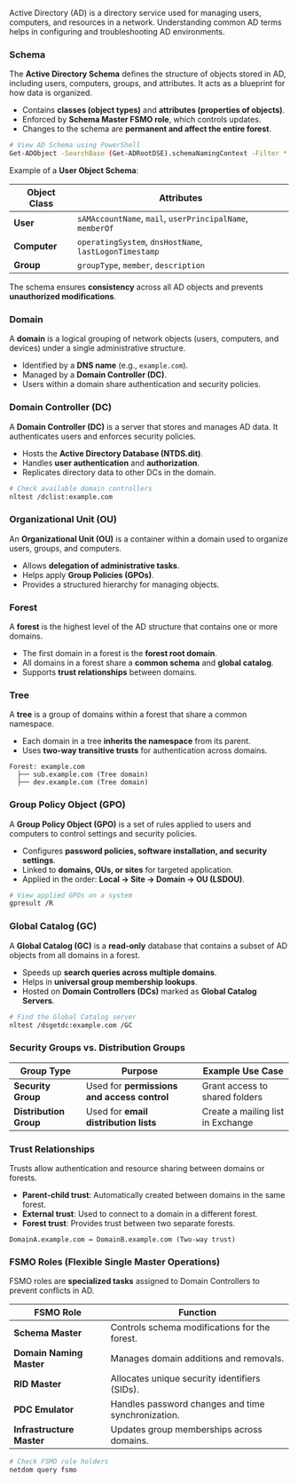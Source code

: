 Active Directory (AD) is a directory service used for managing users, computers, and resources in a network. Understanding common AD terms helps in configuring and troubleshooting AD environments.

### **Schema**

The **Active Directory Schema** defines the structure of objects stored in AD, including users, computers, groups, and attributes. It acts as a blueprint for how data is organized.

- Contains **classes (object types)** and **attributes (properties of objects)**.
- Enforced by **Schema Master FSMO role**, which controls updates.
- Changes to the schema are **permanent and affect the entire forest**.

```bash
# View AD Schema using PowerShell
Get-ADObject -SearchBase (Get-ADRootDSE).schemaNamingContext -Filter *
```

Example of a **User Object Schema**:

| Object Class | Attributes                                                |
| ------------ | --------------------------------------------------------- |
| **User**     | `sAMAccountName`, `mail`, `userPrincipalName`, `memberOf` |
| **Computer** | `operatingSystem`, `dnsHostName`, `lastLogonTimestamp`    |
| **Group**    | `groupType`, `member`, `description`                      |

The schema ensures **consistency** across all AD objects and prevents **unauthorized modifications**.
### **Domain**

A **domain** is a logical grouping of network objects (users, computers, and devices) under a single administrative structure.

- Identified by a **DNS name** (e.g., `example.com`).
- Managed by a **Domain Controller (DC)**.
- Users within a domain share authentication and security policies.

### **Domain Controller (DC)**

A **Domain Controller (DC)** is a server that stores and manages AD data. It authenticates users and enforces security policies.

- Hosts the **Active Directory Database (NTDS.dit)**.
- Handles **user authentication** and **authorization**.
- Replicates directory data to other DCs in the domain.

```bash
# Check available domain controllers
nltest /dclist:example.com
```

### **Organizational Unit (OU)**

An **Organizational Unit (OU)** is a container within a domain used to organize users, groups, and computers.

- Allows **delegation of administrative tasks**.
- Helps apply **Group Policies (GPOs)**.
- Provides a structured hierarchy for managing objects.

### **Forest**

A **forest** is the highest level of the AD structure that contains one or more domains.

- The first domain in a forest is the **forest root domain**.
- All domains in a forest share a **common schema** and **global catalog**.
- Supports **trust relationships** between domains.

### **Tree**

A **tree** is a group of domains within a forest that share a common namespace.

- Each domain in a tree **inherits the namespace** from its parent.
- Uses **two-way transitive trusts** for authentication across domains.

```plaintext
Forest: example.com  
  ├── sub.example.com (Tree domain)  
  ├── dev.example.com (Tree domain)  
```

### **Group Policy Object (GPO)**

A **Group Policy Object (GPO)** is a set of rules applied to users and computers to control settings and security policies.

- Configures **password policies, software installation, and security settings**.
- Linked to **domains, OUs, or sites** for targeted application.
- Applied in the order: **Local → Site → Domain → OU (LSDOU)**.

```bash
# View applied GPOs on a system
gpresult /R
```

### **Global Catalog (GC)**

A **Global Catalog (GC)** is a **read-only** database that contains a subset of AD objects from all domains in a forest.

- Speeds up **search queries across multiple domains**.
- Helps in **universal group membership lookups**.
- Hosted on **Domain Controllers (DCs)** marked as **Global Catalog Servers**.

```bash
# Find the Global Catalog server
nltest /dsgetdc:example.com /GC
```

### **Security Groups vs. Distribution Groups**

|Group Type|Purpose|Example Use Case|
|---|---|---|
|**Security Group**|Used for **permissions and access control**|Grant access to shared folders|
|**Distribution Group**|Used for **email distribution lists**|Create a mailing list in Exchange|

### **Trust Relationships**

Trusts allow authentication and resource sharing between domains or forests.

- **Parent-child trust**: Automatically created between domains in the same forest.
- **External trust**: Used to connect to a domain in a different forest.
- **Forest trust**: Provides trust between two separate forests.

```plaintext
DomainA.example.com ↔ DomainB.example.com (Two-way trust)
```

### **FSMO Roles (Flexible Single Master Operations)**

FSMO roles are **specialized tasks** assigned to Domain Controllers to prevent conflicts in AD.

|FSMO Role|Function|
|---|---|
|**Schema Master**|Controls schema modifications for the forest.|
|**Domain Naming Master**|Manages domain additions and removals.|
|**RID Master**|Allocates unique security identifiers (SIDs).|
|**PDC Emulator**|Handles password changes and time synchronization.|
|**Infrastructure Master**|Updates group memberships across domains.|

```bash
# Check FSMO role holders
netdom query fsmo
```
